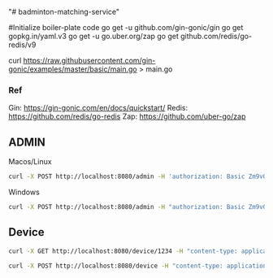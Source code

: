 "# badminton-matching-service"

#Initialize boiler-plate code
go get -u github.com/gin-gonic/gin
go get gopkg.in/yaml.v3
go get -u go.uber.org/zap
go get github.com/redis/go-redis/v9

curl https://raw.githubusercontent.com/gin-gonic/examples/master/basic/main.go > main.go

### Ref

Gin:
https://gin-gonic.com/en/docs/quickstart/
Redis:
https://github.com/redis/go-redis
Zap:
https://github.com/uber-go/zap

## ADMIN
Macos/Linux
```bash
curl -X POST http://localhost:8080/admin -H 'authorization: Basic Zm9vOmJhcg==' -H 'content-type: application/json' -d '{"value":"bar"}'
```

Windows
```bash
curl -X POST http://localhost:8080/admin -H "authorization: Basic Zm9vOmJhcg==" -H "content-type: application/json" -d "{\"value\":\"bar\"}"
```

## Device
```bash
curl -X GET http://localhost:8080/device/1234 -H "content-type: application/json"

curl -X POST http://localhost:8080/device -H "content-type: application/json" -d "{\"id\":\"TEST-BALL\"}"
```